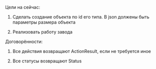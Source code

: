Цели на сейчас:

1) Сделать создание объекта по id его типа. В json должены быть параметры размера объекта

2) Реализовать работу завода


Договорённости:

1) Все действия возвращают ActionResult, если не требуется иное

2) Все статусы возвращают Status 